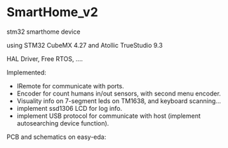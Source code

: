 # SmartHome_v2
stm32 smarthome device

using STM32 CubeMX 4.27 and Atollic TrueStudio 9.3

HAL Driver, Free RTOS, ....

Implemented:
- IRemote for communicate with ports.
- Encoder for count humans in/out sensors, with second menu encoder.
- Visuality info on 7-segment leds on TM1638, and keyboard scanning...
- implement ssd1306 LCD for log info.
- implement USB protocol for communicate with host (implement autosearching device function).

PCB and  schematics on easy-eda:

